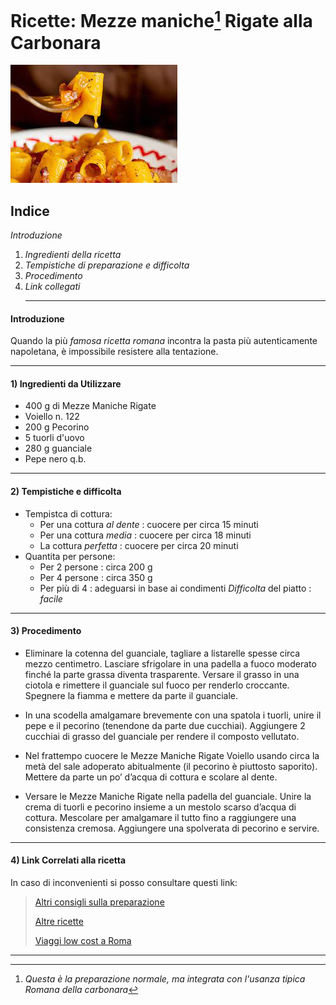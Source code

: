 # Ricette: Mezze maniche[^1] Rigate alla Carbonara
![mezze maniche](mezzemaniche.jpg)

## **Indice**
*Introduzione*
1. *Ingredienti della ricetta*
2. *Tempistiche di preparazione e difficolta*
3. *Procedimento*
4. *Link collegati*
   ***

#### Introduzione
Quando la più _famosa ricetta romana_ incontra la
pasta più autenticamente napoletana, è impossibile
resistere alla tentazione.
***

#### 1) Ingredienti da Utilizzare
- 400 g di Mezze Maniche Rigate
- Voiello n. 122
- 200 g Pecorino
- 5 tuorli d'uovo
- 280 g guanciale
- Pepe nero q.b.
***

#### 2) Tempistiche e difficolta
- Tempistca di cottura:
  * Per una cottura *al dente* : cuocere per circa 15 minuti
  * Per una cottura *media* : cuocere per circa 18 minuti
  * La cottura *perfetta* : cuocere per circa 20 minuti
- Quantita per persone:
  * Per 2 persone : circa 200 g
  * Per 4 persone : circa 350 g
  * Per più di 4 : adeguarsi in base ai condimenti
_Difficolta_ del piatto : *facile*
***

#### 3) Procedimento
- Eliminare la cotenna del guanciale, tagliare a
listarelle spesse circa mezzo centimetro. Lasciare
sfrigolare in una padella a fuoco moderato finché la
parte grassa diventa trasparente. Versare il grasso
in una ciotola e rimettere il guanciale sul fuoco per
renderlo croccante. Spegnere la fiamma e mettere
da parte il guanciale.

- In una scodella amalgamare brevemente con una
spatola i tuorli, unire il pepe e il pecorino
(tenendone da parte due cucchiai). Aggiungere 2
cucchiai di grasso del guanciale per rendere il
composto vellutato.

- Nel frattempo cuocere le Mezze Maniche Rigate
Voiello usando circa la metà del sale adoperato
abitualmente (il pecorino è piuttosto saporito).
Mettere da parte un po’ d’acqua di cottura e scolare
al dente.

- Versare le Mezze Maniche Rigate nella padella del
guanciale. Unire la crema di tuorli e pecorino
insieme a un mestolo scarso d’acqua di cottura.
Mescolare per amalgamare il tutto fino a
raggiungere una consistenza cremosa. Aggiungere
una spolverata di pecorino e servire.
***

#### 4) Link Correlati alla ricetta
In caso di inconvenienti si posso consultare questi link:

>[Altri consigli sulla preparazione](https://it.wikipedia.org/wiki/Pasta_alla_carbonara)
>
>[Altre ricette](https://www.voiello.it/ricette/)
>
>[Viaggi low cost a Roma](https://www.ryanair.com/flights/it/it/voli-a-roma)
***

[^1]: _Questa è la preparazione normale, ma integrata con l'usanza tipica Romana della carbonara_
